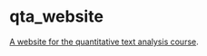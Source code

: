# qta_website
[A website for the quantitative text analysis course](https://scjbruinsma.github.io/).



